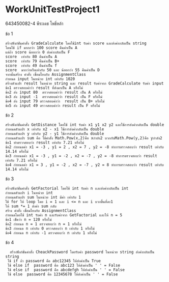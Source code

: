 # WorkUnitTestProject1

643450082-4 พีระเดช โพธิ์หล้า

ข้อ 1

    สร้างฟังก์ชั่นคำสั่ง GradeCalculate โดยใช้int รับค่า score และส่งค่ากลับเป็น string
    โดนใช้ if มากกว่า 100 score คืนค่าเป็น A
    แต่ถ้า score น้อยกว่า 0 ส่งค่ากลับเป็น F 
    score  เท่ากับ 80 คืนค่าเป็น A
    score  เท่ากับ 79 คืนค่าเป็น B+
    score  เท่ากับ 49 คืนค่าเป็น f
    score  มากว่าหรือเท่ากับ 50 และ น้อยกว่า 55 คืนค่าเป็น D
    จากนั้นสร้าง คำสั่ง เชื่อมโยงกับ AssignmentClass
    กำหนด input ในหน่วย int เท่ากับ 1020
    สร้างตัวแปร result ในหน่วย string และ result รับค่าจาก GradeCalculate รับค่า input
    ข้อ1 ตรวจสอบค่าว่า result ที่ส่งมาเป็น A หรือไม่
    ข้อ2 ส่ง input 80  ตรวจสอบค่าว่า result เป็น A หรือไม่
    ข้อ3 ส่ง input -1  ตรวจสอบค่าว่า result เป็น F หรือไม่
    ข้อ4 ส่ง input 79 ตรวจสอบค่าว่า  result เป็น B+ หรือไม่
    ข้อ5 ส่ง input 49 ตรวจสอบค่าว่า result เป็น F หรือไม่
   
ข้อ 2   

    สร้างฟังก์ชั่นคำสั่ง GetDistance โดยใช้ int รับค่า x1 y1 x2 y2 และใช้การส่งค่ากลับเป็น double
    กำหนดตัวแปร x เท่ากับ x2 - x1 ใช้การส่งค่ากลับเป็น double
    กำหนดตัวแปร y เท่ากับ y2 - y1 ใช้การส่งค่ากลับเป็น double
    กำหนดตัวแปร sum คือ ใช้คำสั่ง Math.Pow(x,2)คือ xกำลัง2 บวกกับMath.Pow(y,2)คือ yกำลัง2
    ข้อ1 ทำตรวจสอบว่า result เท่ากับ 7.21 หรือไม่
    ข้อ2 กำหนดค่า x1 = -3 , y1 = 2 , x2 = 7 , y2 = -8 ทำการตรวจสอบว่า result เท่ากับ 14.14 หรือไม่
    ข้อ3 กำหนดค่า x1 = -3 , y1 = -2 , x2 = -7 , y2 = -8 ทำการตรวจสอบว่า result เท่ากับ 7.21 หรือไม่
    ข้อ4 กำหนดค่า x1 = 3 , y1 = -2 , x2 = -7 , y2 = 8 ทำการตรวจสอบว่า result เท่ากับ 14.14 หรือไม่
  
ข้อ 3

    สร้างฟังก์ชั่นคำสั่ง GetFactorial โดยใช้ int รับค่า n เเละส่งค่ากลับเป็น int
    กำหนดตัวแปร i ในหน่วย int
    กำหนดตัวแปร sum ในหน่วย int มีค่า เท่ากับ 1
    ใช้ for ให้ loop โดย i = 1 และ i <= n และ i บวกขึ้นที่ละ1 
    ให้ sum *= 1 ส่งค่า sum กลับ
    สร้าง คำสั่ง เชื่อมโยงกับ AssignmentClass
    กำหนดโดยใช้ int รับค่า n และรับค่าจาก GetFactorial และให้ n = 5 
    ข้อ1 เช็คว่า n = 120 หรือไม่
    ข้อ2 กำหนด n = 1 ตรวจสอบว่า n = 1 หรือไม่
    ข้อ3 กำหนด n เท่ากับ 0 ตรวจสอบว่า n เท่ากับ 1 หรือไม่
    ข้อ4 กำหนด n เท่ากับ -1 ตรวจสอบว่า n เท่ากับ 1 หรือไม่
    
ข้อ 4

      สร้างฟังก์ชั่นคำสั่ง CheackPassword โดยรับค่า password ในหน่วย string ส่งค่ากลับเป็น string 
     ใช้ if ถ้า password คือ abc12345 ให้ส่งค่าเป็น True
     ใช้ else if  password คือ abc123 ให้ส่งค่าเป็น ' ' = False 
     ใช้ else if  password คือ abcdefgh ให้ส่งค่าเป็น ' ' = False
     ใช้ else  password คือ 12345678 ให้ส่งค่าเป็น ' ' = False
        
